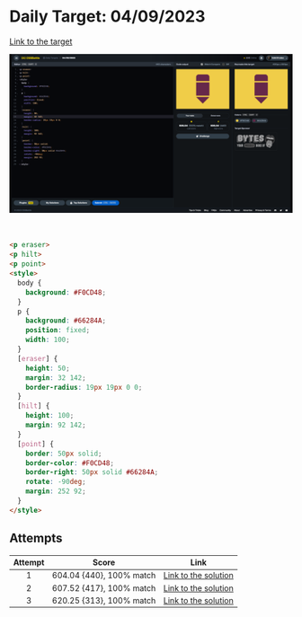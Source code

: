 # Daily Target: 04/09/2023

[Link to the target](https://cssbattle.dev/play/eOEg01X9rCpMQnXpIIXs)

![img](../images/target-solution/daily-target_2023-09-04.png)

<br>

```html
<p eraser>
<p hilt>
<p point>
<style>
  body {
    background: #F0CD48;
  }
  p {
    background: #66284A;
    position: fixed;
    width: 100;
  }
  [eraser] {
    height: 50;
    margin: 32 142;
    border-radius: 19px 19px 0 0;
  }
  [hilt] {
    height: 100;
    margin: 92 142;
  }
  [point] {
    border: 50px solid;
    border-color: #F0CD48;
    border-right: 50px solid #66284A;
    rotate: -90deg;
    margin: 252 92;
  }
</style>
```

## Attempts
| Attempt | Score | Link |
|:-:|:-:|:-:|
| 1 | 604.04 {440}, 100% match | [Link to the solution](../html/daily-target_2023-09-04_attempt-01.html) |
| 2 | 607.52 {417}, 100% match | [Link to the solution](../html/daily-target_2023-09-04_attempt-02.html) |
| 3 | 620.25 {313}, 100% match | [Link to the solution](../html/daily-target_2023-09-04_attempt-03.html) |